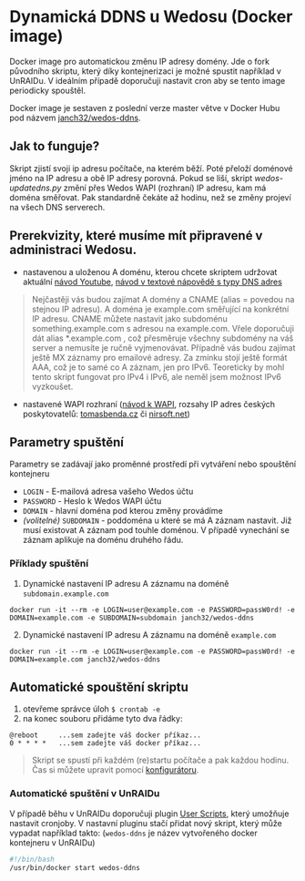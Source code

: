 # Dynamická DDNS u Wedosu (Docker image)
Docker image pro automatickou změnu IP adresy domény. Jde o fork původního skriptu, který díky kontejnerizaci je možné spustit například v UnRAIDu. V ideálním případě doporučuji nastavit cron aby se tento image periodicky spouštěl.

Docker image je sestaven z poslední verze master větve v Docker Hubu pod názvem [janch32/wedos-ddns](https://hub.docker.com/repository/docker/janch32/wedos-ddns).

## Jak to funguje?
Skript zjistí svoji ip adresu počítače, na kterém běží. Poté přeloží doménové jméno na IP adresu a obě IP adresy porovná. Pokud se liší, skript *wedos-updatedns.py* změní přes Wedos WAPI (rozhraní) IP adresu, kam má doména směřovat. Pak standardně čekáte až hodinu, než se změny projeví na všech DNS serverech.

## Prerekvizity, které musíme mít připravené v administraci Wedosu.
- nastavenou a uloženou A doménu, kterou chcete skriptem udržovat aktuální [návod Youtube](https://youtu.be/TX9eJdxUDcI), [návod v textové nápovědě s typy DNS adres](https://kb.wedos.com/cs/dns/wedos-dns/wedos-dns-zaznamy-domeny/)
> Nejčastěji vás budou zajímat A domény a CNAME (alias = povedou na stejnou IP adresu). A doména je example.com směřující na konkrétní IP adresu. CNAME můžete nastavit jako subdoménu something.example.com s adresou na example.com. Vřele doporučuji dát alias *.example.com , což přesměruje všechny subdomény na váš server a nemusíte je ručně vyjmenovávat. Případně vás budou zajímat ještě MX záznamy pro emailové adresy. Za zmínku stojí ještě formát AAA, což je to samé co A záznam, jen pro IPv6. Teoreticky by mohl tento skript fungovat pro IPv4 i IPv6, ale neměl jsem možnost IPv6 vyzkoušet.
- nastavené WAPI rozhraní ([návod k WAPI](https://kb.wedos.com/cs/wapi-api-rozhrani/zakladni-informace-wapi-api-rozhrani/wapi-aktivace-a-nastaveni/), rozsahy IP adres českých poskytovatelů: [tomasbenda.cz](https://www.tomasbenda.cz/2016/08/27/rozsah-ipv4-adres-pridelenych-pro-ceskou-republiku/) či [nirsoft.net](https://www.nirsoft.net/countryip/cz.html))

## Parametry spuštění
Parametry se zadávají jako proměnné prostředí při vytváření nebo spouštění kontejneru
 - `LOGIN` - E-mailová adresa vašeho Wedos účtu
 - `PASSWORD` - Heslo k Wedos WAPI účtu
 - `DOMAIN` - hlavní doména pod kterou změny provádíme
 - *(volitelné)* `SUBDOMAIN` - poddoména u které se má A záznam nastavit. Již musí existovat A záznam pod touhle doménou. V případě vynechání se záznam aplikuje na doménu druhého řádu.
### Příklady spuštění
1. Dynamické nastavení IP adresu A záznamu na doméně `subdomain.example.com`

`docker run -it --rm -e LOGIN=user@example.com -e PASSWORD=passW0rd! -e DOMAIN=example.com -e SUBDOMAIN=subdomain janch32/wedos-ddns`

2. Dynamické nastavení IP adresu A záznamu na doméně `example.com`

`docker run -it --rm -e LOGIN=user@example.com -e PASSWORD=passW0rd! -e DOMAIN=example.com janch32/wedos-ddns`

## Automatické spouštění skriptu
1. otevřeme správce úloh ```$ crontab -e```
2. na konec souboru přidáme tyto dva řádky:
```
@reboot     ...sem zadejte váš docker příkaz...
0 * * * *   ...sem zadejte váš docker příkaz...
```
> Skript se spustí při každém (re)startu počítače a pak každou hodinu. Čas si můžete upravit pomocí [konfigurátoru](https://crontab.guru/).

### Automatické spuštění v UnRAIDu
V případě běhu v UnRAIDu doporučuji plugin [User Scripts](https://forums.unraid.net/topic/48286-plugin-ca-user-scripts/), který umožňuje nastavit cronjoby. V nastavní pluginu stačí přidat nový skript, který může vypadat například takto: (`wedos-ddns` je název vytvořeného docker kontejneru v UnRAIDu)

```sh
#!/bin/bash
/usr/bin/docker start wedos-ddns
```
